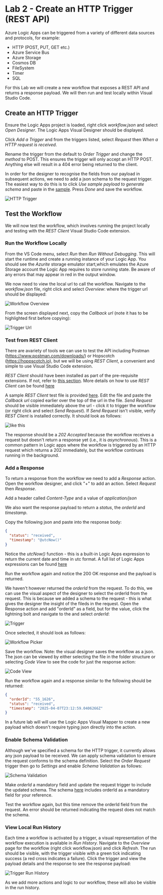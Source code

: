 # Lab 2 - Create an HTTP Trigger (REST API)

Azure Logic Apps can be triggered from a variety of different data sources and protocols, for example:

- HTTP (POST, PUT, GET etc.)
- Azure Service Bus
- Azure Storage
- Cosmos DB
- FileSystem
- Timer
- SQL

For this Lab we will create a new workflow that exposes a REST API and returns a response payload. We will then run and test locally within Visual Studio Code.

## Create an HTTP Trigger

Ensure the Logic Apps project is loaded, right click *workflow.json* and select *Open Designer*. The Logic Apps Visual Designer should be displayed.

Click *Add a Trigger* and from the triggers listed, select *Request* then *When a HTTP request is received*.

Rename the trigger from the default to *Order Trigger* and change the *method* to POST. This ensures the trigger will only accept an HTTP POST. Anything else will result in a 404 error being returned to the client.

In order for the designer to recognise the fields from our payload in subsequent actions, we need to add a json schema to the request trigger. The easiest way to do this is to click *Use sample payload to generate schema* and paste in the [sample](<../Common Files/sample_request/request.json>). Press *Done* and save the workflow.

![HTTP Trigger](images/http_trigger.png)

## Test the Workflow
We will now test the workflow, which involves running the project locally and testing with the *REST Client* Visual Studio Code extension.

### Run the Workflow Locally
From the VS Code menu, select *Run* then *Run Without Debugging*. This will start the runtime and create a running instance of your Logic App. You should see the *Azurite* storage emulator start,which emulates the Azure Storage account the Logic App requires to store running state. Be aware of any errors that may appear in red in the output window.

We now need to view the local url to call the workflow. Navigate to the *workflow.json* file, right click and select *Overview*: where the trigger url should be displayed:

![Workflow Overview](<images/Workflow Overview.png>)

From the screen displayed next, copy the *Callback url* (note it has to be highlighted first before copying):

![Trigger Url](<images/Workflow Overview - trigger url.png>)

### Test from REST Client
There are avariety of tools we can use to test the API including Postman (https://www.postman.com/downloads/) or Hopscotch (https://hoppscotch.io), but we will be using *REST Client*, a convenient and simple to use Visual Studio Code extension.

*REST Client* should have been installed as part of the pre-requisite extensions. If not, refer to  [this section](<../Lab_1_LogicApp Setup/1.1 Create_LogicApp (Standard).md>). More details on how to use *REST Client* can be found [here](https://github.com/Huachao/vscode-restclient)

A sample *REST Client* test file is provided [here](rest_client/http_trigger.http). Edit the file and paste the *Callback url* copied earlier over the top of the url in the file. *Send Request* should be visible immediately above the url - click it to trigger the workflow (or right click and select *Send Request*). If *Send Request* isn't visible, verify *REST Client* is installed correctly. It should look as follows:

![like this](<images/REST Client - Call API 202.png>)  

The response should be a *202 Accepted* because the workflow receives a request but doesn't return a response yet (i.e., it is *asynchronous*). This is a common pattern in Logic apps where the workflow is triggered by an HTTP request which returns a 202 immediately, but the workflow continues running in the background.

### Add a Response

To return a response from the workflow we need to add a *Response* action. Open the workflow designer, and click "+" to add an action. Select *Request* then *Response*.

Add a header called *Content-Type* and a value of *application/json*

We also want the response payload to return a *status*, the *orderId* and *timestamp*.

Copy the following json and paste into the response body:
```json
{
  "status": "received",
  "timestamp": "@utcNow()"
}
```
Notice the *utcNow()* function - this is a built-in Logic Apps expression to return the current date and time in utc format. A full list of Logic Apps expressions can be found [here](https://learn.microsoft.com/en-us/azure/logic-apps/workflow-definition-language-functions-reference)

Run the workflow again and notice the 200 OK response and the payload is returned.

We haven't however returned the *orderId* from the request. To do this, we can use the visual aspect of the designer to select the orderId from the request. This is because we added a schema to the request - this is what gives the designer the insight of the fileds in the request. Open the Response action and add "orderId" as a field, but for the value, click the lightning bolt and navigate to the and select *orderId*:

![Trigger](<images/Workslow - picker_trigger.png>)

 Once selected, it should look as follows:

![Workflow Picker](<images/Workflow - picker.png>)


Save the workflow. Note: the visual designer saves the workflow as a json. The json can be viewed by either selecting the file in the folder structure or selecting *Code View* to see the code for just the response action:

![Code View](<images/Workflow - code view.png>)

Run the workflow again and a response similar to the following should be returned:

```json
{
  "orderId": "55_1626",
  "status": "received",
  "timestamp": "2025-04-07T23:12:59.0406266Z"
}
```
In a future lab will will use the Logic Apps Visual Mapper to create a new payload which doesn't require typing json directly into the action.

### Enable Schema Validation

Although we've specified a schema for the HTTP trigger, it currently allows any json payload to be received. We can apply schema validation to ensure the request conforms to the schema definition. Select the *Order Request* trigger then go to *Settings* and enable *Schema Validation* as follows:

![Schema Validation](<images/Http Trigger - schema validation.png>)

Make *orderId* a mandatory field and update the request trigger to include the updated schema. The schema [here](<../Common Files/schemas/request.json>) includes orderId as a mandatory field for your reference.

Test the workflow again, but this time remove the orderId field from the request. An error should be returned indicating the request does not match the schema.

### View Local Run History
Each time a workflow is activated by a trigger, a visual representation of the workflow execution is available in *Run History*. Navigate to the *Overview* page for the workflow (right click workflow.json) and click *Refresh*. The run should be visible, with the trigger visible with a green tick indicating success (a red cross indicates a failure). Click the trigger and view the payload details and the response to see the response payload:

![Trigger Run History](<images/Workflow Run History Trigger.png>)

As we add more actions and logic to our workflow, these will also be visible in the run history.


